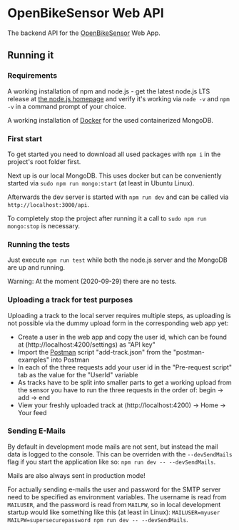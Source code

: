 # OpenBikeSensor Web API
The backend API for the [OpenBikeSensor](https://zweirat-stuttgart.de/projekte/openbikesensor/) Web App.

## Running it
### Requirements
A working installation of npm and node.js - get the latest node.js LTS release at [the node.js homepage](https://nodejs.org/en/) and verify it's working via `node -v` and `npm -v` in a command prompt of your choice.

A working installation of [Docker](https://www.docker.com) for the used containerized MongoDB. 

### First start
To get started you need to download all used packages with `npm i` in the project's root folder first.

Next up is our local MongoDB. This uses docker but can be conveniently started via `sudo npm run mongo:start` (at least in Ubuntu Linux).

Afterwards the dev server is started with `npm run dev` and can be called via `http://localhost:3000/api`.

To completely stop the project after running it a call to `sudo npm run mongo:stop` is necessary.

### Running the tests
Just execute `npm run test` while both the node.js server and the MongoDB are up and running.

Warning: At the moment (2020-09-29) there are no tests.

### Uploading a track for test purposes
Uploading a track to the local server requires multiple steps, as uploading is not possible via the dummy upload form in the corresponding web app yet:
- Create a user in the web app and copy the user id, which can be found at (http://localhost:4200/settings) as "API key"
- Import the [Postman](https://www.postman.com) script "add-track.json" from the "postman-examples" into Postman
- In each of the three requests add your user id in the "Pre-request script" tab as the value for the "UserId" variable
- As tracks have to be split into smaller parts to get a working upload from the sensor you have to run the three requests in the order of: begin -> add -> end
- View your freshly uploaded track at (http://localhost:4200) -> Home -> Your feed

### Sending E-Mails
By default in development mode mails are not sent, but instead the mail data is logged to the console. This can be overriden with the `--devSendMails` flag if you start the application like so: `npm run dev -- --devSendMails`.

Mails are also always sent in production mode!

For actually sending e-mails the user and password for the SMTP server need to be specified as environment variables. The username is read from `MAILUSER`, and the password is read from `MAILPW`, so in local development startup would like something like this (at least in Linux): `MAILUSER=myuser MAILPW=supersecurepassword npm run dev -- --devSendMails`.